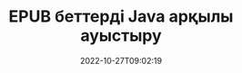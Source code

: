 ---
############################# Static ############################
layout: "auto-gen-merger"
date: 2022-10-27T09:02:19
draft: false
otherformats: html mht mhtml odp ods odt one otp ott pdf pps ppsx ppt pptx rtf tex

############################# Head ############################
head_title: "Java ішіндегі EPUB беттерді ауыстыру және алмасу"
head_description: "Құжаттарды біріктіру API арқылы EPUB файлындағы екі беттің орнын Java арқылы ауыстырыңыз және ауыстырыңыз."

############################# Header ############################
title: "EPUB беттерді Java арқылы ауыстыру"
description: "EPUB беттерді Java кодының бірнеше жолымен ауыстырыңыз."
bg_image: "https://cms.admin.containerize.com/templates/aspose/App_Themes/V3/images/bg/header1.png"
bg_overlay: false
button:
    enable: true
    icon: "fas fa-arrow-down"
    label: "Тегін сынақ нұсқасын жүктеп алыңыз"
    link: "https://downloads.groupdocs.com/merger/java"

############################# SubMenu ############################
submenu:
    enable: true

    left:
        img_alt: "GroupDocs.Merger for Java"
        image: "https://cms.admin.containerize.com/templates/groupdocs/images/product-logos/90x90-noborder/groupdocs-merger-java.png"
        product: "GroupDocs.Merger"
        platform: "Java"

    middle:
        button:

            # button loop
            - link: "https://apireference.groupdocs.com/merger/java"
              text: "API анықтамасы"

            # button loop
            - link: "https://github.com/groupdocs-merger"
              text: "Код мысалдары"

            # button loop
            - link: "https://products.groupdocs.app/merger/family"
              text: "Тікелей демонстрациялар"

            # button loop
            - link: "https://purchase.groupdocs.com/pricing/merger/java"
              text: "Баға белгілеу"

    right:
        link_download: "https://downloads.groupdocs.com/merger"
        link_learn: "https://docs.groupdocs.com/merger/java"
        link_buy: "https://purchase.groupdocs.com"

############################# About ############################
about:
    enable: true
    title: "GroupDocs.Merger for Java API туралы"
    content: |
        [GroupDocs.Merger for Java](/kk/merger/java/) PDF, Microsoft Office (Word, Excel, PowerPoint) сияқты кең ауқымды құжат пішімдерін қауіпсіз біріктіру және бөлу үшін қарапайым шешімді ұсынады. , OneNote), OpenDocument, HTML, кескіндер және Java қолданбаларындағы басқалар. Кодтың бірнеше жолын қосу арқылы құжаттардағы беттердің бағытын жылжыту, жою, бұру, ауыстыру, шығарып алу немесе өзгерту сияқты бірнеше құжат операцияларын орындаңыз. Құжаттарды біріктіретін API сонымен қатар құжат құрылымын, пішімдеу мен беттегі мазмұнды талдау үшін құжат беттерін кескін ретінде алдын ала қарауды қолдайды.
        
        GroupDocs.Merger API файл бетін ауыстыру мүмкіндіктерін қажет ететін корпоративтік шешімдер үшін дұрыс таңдау болып табылады. Бұл API интерфейстеріне J2SE 7.0 (1.7), J2SE 8.0 (1.8), Java 10 қоса алғанда, барлық негізгі операциялық жүйелер мен платформаларда жақсы қолдау көрсетіледі.

############################# Steps ############################
steps:
    enable: true
    title_left: "Java ішіндегі EPUB файл беттерін ауыстыру"
    content_left: |
        [GroupDocs.Merger for Java](/kk/merger/java/) Java әзірлеушілеріне бірнеше оңай қадамдарды орындау арқылы EPUB файлындағы беттерді ауыстыруды жеңілдетеді. .
        
        * Алмасу үшін бет нөмірлерін көрсету үшін **SwapOptions** параметрін инициализациялаңыз.
        * **Merger** жаңа данасын жасаңыз және бастапқы құжат жолын конструктор параметрі ретінде өткізіңіз.
        * **swapPages** қоңырау шалыңыз және **SwapOptions** нысанын өткізіңіз.
        * **Save** дегенге қоңырау шалып, нәтиже құжатын сақтау үшін файл жолын көрсетіңіз.

    title_right: "Жүйе талаптары"
    content_right: |
        GroupDocs.Merger for Java API интерфейстеріне барлық негізгі платформалар мен операциялық жүйелерде қолдау көрсетіледі. Төмендегі кодты орындамас бұрын, жүйеде келесі алғышарттар орнатылғанына көз жеткізіңіз.

        * Операциялық жүйелер: Microsoft Windows, Linux, MacOS
        * Әзірлеу орталары: NetBeans, IntelliJ IDEA, Eclipse
        * Фреймворктер: J2SE 7.0 (1.7), J2SE 8.0 (1.8), Java 10
        * GroupDocs.Merger for Java соңғы нұсқасын [Maven](https://repository.groupdocs.com/webapp/#/artifacts/browse/tree/General/repo/com/groupdocs/groupdocs-merger) ішінен жүктеп алыңыз.
         
    code: |
     {{% merger/additional-styles %}}
     {{< merger/code-merger title="EPUB файл беттерін Java мысал коды арқылы ауыстыру жолы">}}

        ```java    
        // GroupDocs.Merger API арқылы EPUB файл бетін ауыстырыңыз
        int pageNumber1 = 6;
        int pageNumber2 = 1;

        // Ауыстыратын бет нөмірлерін көрсету үшін SwapOptions сыныбын инициализациялаңыз
        SwapOptions swapOptions = new SwapOptions(pageNumber2, pageNumber1);

        // EPUB кіріс құжатымен бірігуді іске қосыңыз
        Merger merger = new Merger("input.epub");

        // SwapPages әдісіне қоңырау шалыңыз және оған SwapOptions нысанын беріңіз
        merger.swapPages(swapOptions);
    
        // Сақтау әдісіне қоңырау шалыңыз және шығыс құжатты сақтау үшін қажетті файл жолын өткізіңіз
        merger.save("output.epub");
        ```
     {{< /merger/code-merger >}}

############################# Demos ############################
demos:
    enable: true
    title: "Тікелей демонстрациялар - EPUB файл беттерін онлайн ауыстырыңыз"
    content: |
       [GroupDocs.Merger Live Demos](https://products.groupdocs.app/splitter/swap-pages/epub) веб-сайтына кіру арқылы EPUB файл бетін дәл қазір ауыстырыңыз.
       Тікелей демонстрацияның келесі артықшылықтары бар.
        
############################# About Formats ############################
about_formats:
    enable: true

############################# More Formats ############################
more_formats:
    enable: true
    title: "Басқа файл пішімдерінің беттерін ауыстыру"
    content: |
        Java файл пішімдері мен кескіндерге арналған біріктіру және бөлу API құжаттары. Төменде көрсетілгендей кейбір танымал файл пішімдерін ауыстырыңыз.

############################# Back to top ###############################
back_to_top:
    enable: true
---